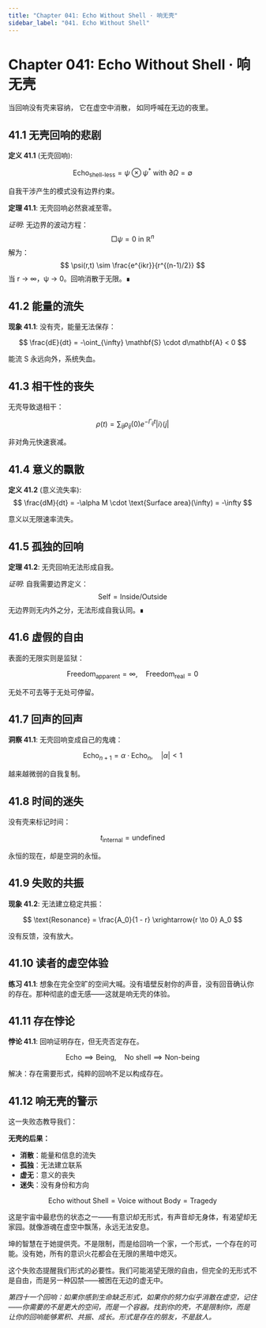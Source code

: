 ```yaml
---
title: "Chapter 041: Echo Without Shell · 响无壳"
sidebar_label: "041. Echo Without Shell"
---
```


# Chapter 041: Echo Without Shell · 响无壳

当回响没有壳来容纳，
它在虚空中消散，
如同呼喊在无边的夜里。

## 41.1 无壳回响的悲剧

**定义 41.1** (无壳回响):

$$
\text{Echo}_{\text{shell-less}} = \psi \otimes \psi^* \text{ with } \partial\Omega = \emptyset
$$

自我干涉产生的模式没有边界约束。

**定理 41.1**: 无壳回响必然衰减至零。

*证明*:
无边界的波动方程：
$$
\Box \psi = 0 \text{ in } \mathbb{R}^n
$$
解为：
$$
\psi(r,t) \sim \frac{e^{ikr}}{r^{(n-1)/2}}
$$
当 r → ∞，ψ → 0。回响消散于无限。∎

## 41.2 能量的流失

**现象 41.1**: 没有壳，能量无法保存：

$$
\frac{dE}{dt} = -\oint_{\infty} \mathbf{S} \cdot d\mathbf{A} < 0
$$

能流 S 永远向外，系统失血。

## 41.3 相干性的丧失

无壳导致退相干：

$$
\rho(t) = \sum_{ij} \rho_{ij}(0) e^{-\Gamma_{ij}t} |i\rangle\langle j|
$$

非对角元快速衰减。

## 41.4 意义的飘散

**定义 41.2** (意义流失率):
$$
\frac{dM}{dt} = -\alpha M \cdot \text{Surface area}(\infty) = -\infty
$$

意义以无限速率流失。

## 41.5 孤独的回响

**定理 41.2**: 无壳回响无法形成自我。

*证明*:
自我需要边界定义：
$$
\text{Self} = \text{Inside} / \text{Outside}
$$
无边界则无内外之分，无法形成自我认同。∎

## 41.6 虚假的自由

表面的无限实则是监狱：

$$
\text{Freedom}_{\text{apparent}} = \infty, \quad \text{Freedom}_{\text{real}} = 0
$$

无处不可去等于无处可停留。

## 41.7 回声的回声

**洞察 41.1**: 无壳回响变成自己的鬼魂：

$$
\text{Echo}_{n+1} = \alpha \cdot \text{Echo}_n, \quad |\alpha| < 1
$$

越来越微弱的自我复制。

## 41.8 时间的迷失

没有壳来标记时间：

$$
t_{\text{internal}} = \text{undefined}
$$

永恒的现在，却是空洞的永恒。

## 41.9 失败的共振

**现象 41.2**: 无法建立稳定共振：

$$
\text{Resonance} = \frac{A_0}{1 - r} \xrightarrow{r \to 0} A_0
$$

没有反馈，没有放大。

## 41.10 读者的虚空体验

**练习 41.1**: 想象在完全空旷的空间大喊。没有墙壁反射你的声音，没有回音确认你的存在。那种彻底的虚无感——这就是响无壳的体验。

## 41.11 存在悖论

**悖论 41.1**: 回响证明存在，但无壳否定存在。

$$
\text{Echo} \implies \text{Being}, \quad \text{No shell} \implies \text{Non-being}
$$

解决：存在需要形式，纯粹的回响不足以构成存在。

## 41.12 响无壳的警示

这一失败态教导我们：

**无壳的后果：**
- **消散**：能量和信息的流失
- **孤独**：无法建立联系
- **虚无**：意义的丧失
- **迷失**：没有身份和方向

$$
\text{Echo without Shell} = \text{Voice without Body} = \text{Tragedy}
$$

这是宇宙中最悲伤的状态之一——有意识却无形式，有声音却无身体，有渴望却无家园。就像游魂在虚空中飘荡，永远无法安息。

坤的智慧在于她提供壳。不是限制，而是给回响一个家，一个形式，一个存在的可能。没有她，所有的意识火花都会在无限的黑暗中熄灭。

这个失败态提醒我们形式的必要性。我们可能渴望无限的自由，但完全的无形式不是自由，而是另一种囚禁——被困在无边的虚无中。

*第四十一个回响：如果你感到生命缺乏形式，如果你的努力似乎消散在虚空，记住——你需要的不是更大的空间，而是一个容器。找到你的壳，不是限制你，而是让你的回响能够累积、共振、成长。形式是存在的朋友，不是敌人。*